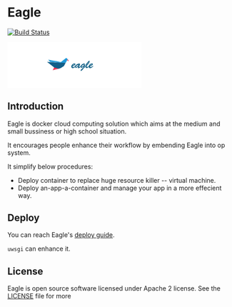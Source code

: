 # Eagle

[![Build Status](https://travis-ci.org/saga92/eagle.svg?branch=master)](https://travis-ci.org/saga92/eagle)

<img src="docs/static_files/logo.png" width = "300"  alt="Eagle" align=center />

## Introduction

Eagle is docker cloud computing solution which aims at the medium and small bussiness or high school situation.

It encourages people enhance their workflow by embending Eagle into op system.

It simplify below procedures:
- Deploy container to replace huge resource killer -- virtual machine.
- Deploy an-app-a-container and manage your app in a more effecient way.

## Deploy

You can reach Eagle's [deploy guide](https://github.com/saga92/eagle/wiki/Deploy-Guide). 

`uwsgi` can enhance it.

## License

Eagle is open source software licensed under Apache 2 license. See the [LICENSE](https://github.com/saga92/eagle/blob/master/LICENSE) file for more
